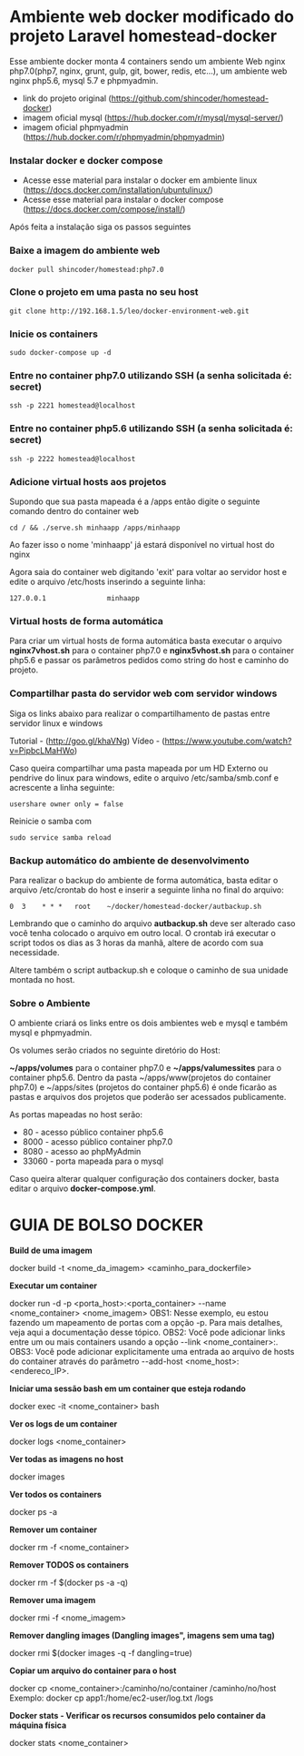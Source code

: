 # Ambiente web docker modificado do projeto **Laravel homestead-docker**
Esse ambiente docker monta 4 containers sendo um ambiente Web nginx php7.0(php7, nginx, grunt, gulp, git, bower, redis, etc...), um ambiente web nginx php5.6, mysql 5.7 e phpmyadmin. 

- link do projeto original (https://github.com/shincoder/homestead-docker)
- imagem oficial mysql (https://hub.docker.com/r/mysql/mysql-server/)
- imagem oficial phpmyadmin (https://hub.docker.com/r/phpmyadmin/phpmyadmin)

### Instalar docker e docker compose
* Acesse esse material para instalar o docker em ambiente linux (https://docs.docker.com/installation/ubuntulinux/)
* Acesse esse material para instalar o docker compose (https://docs.docker.com/compose/install/)

Após feita a instalação siga os passos seguintes

### Baixe a imagem do ambiente web
```shell
docker pull shincoder/homestead:php7.0
```

### Clone o projeto em uma pasta no seu host
```shell
git clone http://192.168.1.5/leo/docker-environment-web.git
```

### Inicie os containers
```shell
sudo docker-compose up -d
```

### Entre no container php7.0 utilizando SSH (a senha solicitada é: secret)
```shell
ssh -p 2221 homestead@localhost
```
### Entre no container php5.6 utilizando SSH (a senha solicitada é: secret)
```shell
ssh -p 2222 homestead@localhost
```

### Adicione virtual hosts aos projetos
Supondo que sua pasta mapeada é a /apps então digite o seguinte comando dentro do container web

```shell
cd / && ./serve.sh minhaapp /apps/minhaapp
```

Ao fazer isso o nome 'minhaapp' já estará disponível no virtual host do nginx

Agora saia do container web digitando 'exit' para voltar ao servidor host e edite o arquivo /etc/hosts inserindo a seguinte linha:
```shell
127.0.0.1               minhaapp
```

### Virtual hosts de forma automática
Para criar um virtual hosts de forma automática basta executar o arquivo **nginx7vhost.sh** para o container php7.0 e **nginx5vhost.sh** para o container php5.6 e passar os parâmetros pedidos como string do host e caminho do projeto.

### Compartilhar pasta do servidor web com servidor windows
Siga os links abaixo para realizar o compartilhamento de pastas entre servidor linux e windows

Tutorial - (http://goo.gl/khaVNg)
Vídeo - (https://www.youtube.com/watch?v=PipbcLMaHWo)

Caso queira compartilhar uma pasta mapeada por um HD Externo ou pendrive do linux para windows, edite o arquivo /etc/samba/smb.conf e acrescente a linha seguinte:

```shell
usershare owner only = false
```

Reinicie o samba com

```shell
sudo service samba reload
```

### Backup automático do ambiente de desenvolvimento
Para realizar o backup do ambiente de forma automática, basta editar o arquivo /etc/crontab do host e inserir a seguinte linha no final do arquivo:

```shell
0  3    * * *   root    ~/docker/homestead-docker/autbackup.sh
```

Lembrando que o caminho do arquivo **autbackup.sh** deve ser alterado caso você tenha colocado o arquivo em outro local. O crontab irá executar o script todos os dias as 3 horas da manhã, altere de acordo com sua necessidade.

Altere também o script autbackup.sh e coloque o caminho de sua unidade montada no host.

### Sobre o Ambiente

O ambiente criará os links entre os dois ambientes web e mysql e também mysql e phpmyadmin.

Os volumes serão criados no seguinte diretório do Host:

**~/apps/volumes** para o container php7.0 e **~/apps/valumessites** para o container php5.6. Dentro da pasta ~/apps/www(projetos do container php7.0) e  ~/apps/sites (projetos do container php5.6) é onde ficarão as pastas e arquivos dos projetos que poderão ser acessados publicamente.

As portas mapeadas no host serão:
- 80 - acesso público container php5.6
- 8000 - acesso público container php7.0
- 8080 - acesso ao phpMyAdmin
- 33060 - porta mapeada para o mysql

Caso queira alterar qualquer configuração dos containers docker, basta editar o arquivo **docker-compose.yml**.

# GUIA DE BOLSO DOCKER

**Build de uma imagem**

docker build -t <nome_da_imagem> <caminho_para_dockerfile>

**Executar um container**

docker run -d -p <porta_host>:<porta_container> --name <nome_container> <nome_imagem>
OBS1: Nesse exemplo, eu estou fazendo um mapeamento de portas com a opção -p. Para mais detalhes, veja aqui a documentação desse tópico.
OBS2: Você pode adicionar links entre um ou mais containers usando a opção --link <nome_container>:<alias>.
OBS3: Você pode adicionar explicitamente uma entrada ao arquivo de hosts do container através do parâmetro --add-host <nome_host>:<endereco_IP>.

**Iniciar uma sessão bash em um container que esteja rodando**

docker exec -it <nome_container> bash

**Ver os logs de um container**

docker logs <nome_container>

**Ver todas as imagens no host**

docker images

**Ver todos os containers**

docker ps -a

**Remover um container**

docker rm -f <nome_container>

**Remover TODOS os containers**

docker rm -f $(docker ps -a -q)

**Remover uma imagem**

docker rmi -f <nome_imagem>

**Remover dangling images (Dangling images", imagens sem uma tag)**

docker rmi $(docker images -q -f dangling=true)

**Copiar um arquivo do container para o host**

docker cp <nome_container>:/caminho/no/container /caminho/no/host
Exemplo: docker cp app1:/home/ec2-user/log.txt /logs

**Docker stats - Verificar os recursos consumidos pelo container da máquina física**

docker stats <nome_container>
